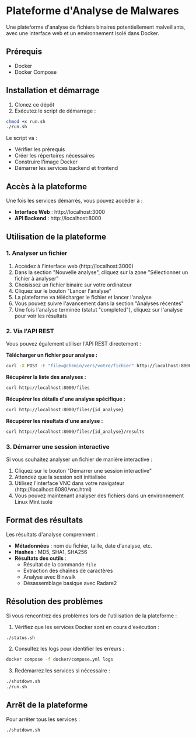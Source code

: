 # Plateforme d'Analyse de Malwares

Une plateforme d'analyse de fichiers binaires potentiellement malveillants, avec une interface web et un environnement isolé dans Docker.

## Prérequis

- Docker
- Docker Compose

## Installation et démarrage

1. Clonez ce dépôt
2. Exécutez le script de démarrage :

```bash
chmod +x run.sh
./run.sh
```

Le script va :
- Vérifier les prérequis
- Créer les répertoires nécessaires
- Construire l'image Docker
- Démarrer les services backend et frontend

## Accès à la plateforme

Une fois les services démarrés, vous pouvez accéder à :

- **Interface Web** : http://localhost:3000
- **API Backend** : http://localhost:8000

## Utilisation de la plateforme

### 1. Analyser un fichier

1. Accédez à l'interface web (http://localhost:3000)
2. Dans la section "Nouvelle analyse", cliquez sur la zone "Sélectionner un fichier à analyser"
3. Choisissez un fichier binaire sur votre ordinateur
4. Cliquez sur le bouton "Lancer l'analyse"
5. La plateforme va télécharger le fichier et lancer l'analyse
6. Vous pouvez suivre l'avancement dans la section "Analyses récentes"
7. Une fois l'analyse terminée (statut "completed"), cliquez sur l'analyse pour voir les résultats

### 2. Via l'API REST

Vous pouvez également utiliser l'API REST directement :

**Télécharger un fichier pour analyse :**
```bash
curl -X POST -F "file=@chemin/vers/votre/fichier" http://localhost:8000/upload
```

**Récupérer la liste des analyses :**
```bash
curl http://localhost:8000/files
```

**Récupérer les détails d'une analyse spécifique :**
```bash
curl http://localhost:8000/files/{id_analyse}
```

**Récupérer les résultats d'une analyse :**
```bash
curl http://localhost:8000/files/{id_analyse}/results
```

### 3. Démarrer une session interactive

Si vous souhaitez analyser un fichier de manière interactive :

1. Cliquez sur le bouton "Démarrer une session interactive"
2. Attendez que la session soit initialisée
3. Utilisez l'interface VNC dans votre navigateur (http://localhost:6080/vnc.html)
4. Vous pouvez maintenant analyser des fichiers dans un environnement Linux Mint isolé

## Format des résultats

Les résultats d'analyse comprennent :

- **Métadonnées** : nom du fichier, taille, date d'analyse, etc.
- **Hashes** : MD5, SHA1, SHA256
- **Résultats des outils** : 
  - Résultat de la commande `file`
  - Extraction des chaînes de caractères
  - Analyse avec Binwalk
  - Désassemblage basique avec Radare2

## Résolution des problèmes

Si vous rencontrez des problèmes lors de l'utilisation de la plateforme :

1. Vérifiez que les services Docker sont en cours d'exécution :
```bash
./status.sh
```

2. Consultez les logs pour identifier les erreurs :
```bash
docker compose -f docker/compose.yml logs
```

3. Redémarrez les services si nécessaire :
```bash
./shutdown.sh
./run.sh
```

## Arrêt de la plateforme

Pour arrêter tous les services :

```bash
./shutdown.sh
``` 